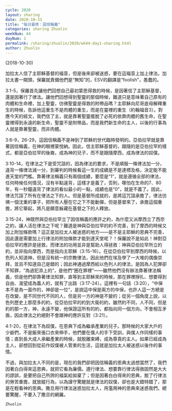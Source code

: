 ```yaml
---
cycle: 2020
layout: sharing
date: 2020-10-31
title: "每日靈修：因信稱義"
categories: sharing Zhuolin
weekNum: 44
dayNum: 1
permalink: /sharing/zhuolin/2020/wk44-day1-sharing.html
author: Zhuolin
---
```

(2018-10-30)

加拉太人信了主耶穌基督的福音，但是後來卻被迷惑，要在這福音上加上律法。加拉太書一開頭，保羅就責備他們是“無知”的，ESV的翻譯是“foolish”，愚蠢的。

3:1-5，保羅首先讓他們回想自己最初蒙恩得救的時候，是因著信了主耶穌基督，還是因著行了律法。讓他們回想得到聖靈的那個時候，難道只是意味著自己原有的肉體和生命裡，加上聖靈，彷彿聖靈是得救的附帶品嗎？主耶穌向尼哥底母解釋重生的時候，告訴他這重生不是肉體的重生，而是在靈裡的重生（約翰福音3）。對應今天的經文，我們信了主，就是靠著聖靈擺脫了必死的依靠肉體的舊生命，在聖靈裡得到永遠的新生命，聖靈不是附帶品，而是我們新生命的主人，以後的行事為人就是靠著聖靈，而非肉體。

3:6-9，26-29，這因信稱義不是神到了耶穌的世代臨時發明的。亞伯拉罕就是靠著因信稱義，在神的眼裡蒙悅納。因此，信主耶穌基督的，跟隨的是亞伯拉罕的樣式，都是亞伯拉罕的後裔，成為神的兒子，而不是跟隨摩西，成為律法的奴僕。

3:10-14，在律法之下是受咒詛的，因為律法的要求，不是順服一條律法加一分，違背一條律法減一分，到審判的時候看這一生的成績是不是達標及格，決定能不能進天堂的門檻。靠著律法稱義只有兩個成績，要麼是“1”，就是遵循全部的律法，任何時候任何情況，沒有半點違背，這樣才是義了，否則，哪怕在生命的7、80年，有一秒鐘違背了律法的看似最小的一點，成績也是“0”，就是不義了。因此，律法咒詛了所有在律法之下的人。但是基督所成就的，是將這咒詛承擔了，律法彷彿一個沈重的罩子，把所有人壓在它之下不能動彈，但是基督來了，承擔這個重擔，將它舉起，將凡是願意躲藏在基督之下的人釋放。

3:15-24，神既然與亞伯拉罕立了因信稱義的應許之約，為什麼又派摩西立了西奈之約，讓人活在律法之下呢？難道是神與亞伯拉罕的約不完善，到了摩西的時候又加上附加條款嗎？這正是加拉太人被迷惑的地方——是不是主耶穌的恩典不完善，因此還是需要加上行律法的附加條款才能到達天堂呢？！保羅說不是如此！神對亞伯拉罕的應許是拯救，而律法的功用並非是幫助人得拯救：神與亞伯拉罕所立的約，並非指向摩西，而是指向主耶穌（3:15-16）。在從亞伯拉罕到摩西的時候，以色列人知道神，但是沒有統一的宗教律法，因此他們在埃及學了一大堆的偶像崇拜，並且不知道自己是錯的；因此神通過摩西給以色列人的律法，是因為人犯罪卻不知罪，“為過犯添上的”，是他們“圈在罪裡”——雖然他們沒有辦法靠著律法稱義，但是他們卻靠著律法知罪，直等到主耶穌來的時候，那在罪裡掙扎、想要得到自由、渴望成為義人的，就有了出路（3:17-24）。這裡有一句話（3:20），“中保本不是為一面作的，神卻是一位”，是說這中保是兩方的中保，也許人這一方總是在改變，是不同世代不同的人，但是另一方的神是不變的；從另一個角度上說，以色列歷史上那麼多的約，從亞伯拉罕的約到大衛的約，雖然約不同，人不同，但是約的那一方，神，永遠不變，他保證這所有的約，都指向同一個方向，不會相互矛盾，因此律法之約絕對不會跟神的應許反對（3:21）。

4:1-20，在律法下為奴僕，在恩典下成為繼承產業的兒子。那時候的大家大戶的少爺們，不是飯來張口衣來伸手，他們要在僕人的手下受訓，與僕人作同樣的事情；直到長大成人承繼產業的時候，就脫離束縛，成為尊貴的主人。如果已經成為主人，卻想回到從前作奴僕被人管束的生活，這就是加拉太人被迷惑以後作的事情。

不過，與加拉太人不同的是，現在的我們卻把因信稱義的恩典太過想當然了，我們因著白白得來這恩典，就把它看為廉價。遵行律法、想要靠行律法得救固然是大大的謬誤，是要把自己所誇的福氣給拋棄了；但是因著白白得來的恩典，脫了行律法的勞苦重擔，就放縱行為，以為謹守驚醒就是律法的奴僕，卻也是大錯特錯了，那是在輕看神的恩典。撒旦用行律法迷惑加拉太人，用濫用神的恩典來迷惑我們，總要驚醒，不要入了撒旦的網羅。

`Zhuolin`
